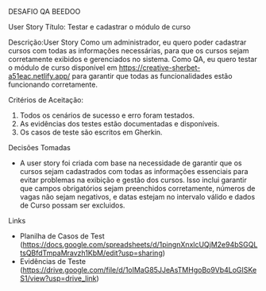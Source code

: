 

 DESAFIO QA BEEDOO

 User Story
Título: Testar  e cadastrar o módulo de curso

Descrição:User Story
Como um administrador, eu quero poder cadastrar cursos com todas as informações necessárias, para que os cursos sejam corretamente exibidos e gerenciados no sistema.
Como  QA, eu quero testar o módulo de curso disponível em https://creative-sherbet-a51eac.netlify.app/  para garantir que todas as funcionalidades estão funcionando corretamente.

Critérios de Aceitação:
1. Todos os cenários de sucesso e erro foram testados.
2. As evidências dos testes estão documentadas e disponíveis.
3. Os casos de teste são escritos em Gherkin.

 Decisões Tomadas
- A user story foi criada com base na necessidade de garantir que os cursos sejam cadastrados com todas as informações essenciais para evitar problemas na exibição e gestão dos cursos. Isso inclui garantir que campos obrigatórios sejam preenchidos corretamente, números de vagas não sejam negativos, e datas estejam no intervalo válido e dados de Curso possam ser excluidos.

 Links 

- Planilha de Casos de Test (https://docs.google.com/spreadsheets/d/1pingnXnxlcUQjM2e94bSGQLtsQBfdTmpaMravzh1KbM/edit?usp=sharing)
- Evidências de Teste  (https://drive.google.com/file/d/1oIMaG85JJeAsTMHgoBo9Vb4LoGISKeS1/view?usp=drive_link)
